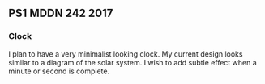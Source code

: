 ## PS1 MDDN 242 2017

### Clock

I plan to have a very minimalist looking clock. My current design looks similar to a diagram of the solar system.
I wish to add subtle effect when a minute or second is complete.


